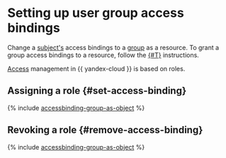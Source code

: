# Setting up user group access bindings

Change a [subject's](../../concepts/access-control/index.md#subject) access bindings to a [group](../../../organization/operations/manage-groups.md) as a resource. To grant a group access bindings to a resource, follow the [{#T}](access-binding-subject.md) instructions.

[Access](../../concepts/access-control/index.md#how-do-i-perform-access-management) management in {{ yandex-cloud }} is based on roles.

## Assigning a role {#set-access-binding}

{% include [accessbinding-group-as-object](../../../_includes/organization/accessbinding-group-as-object.md) %}

## Revoking a role {#remove-access-binding}

{% include [accessbinding-group-as-object](../../../_includes/organization/accessbinding-remove.md) %}